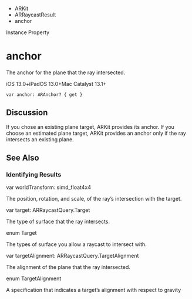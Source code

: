 

- ARKit
- ARRaycastResult
-  anchor 

Instance Property

# anchor

The anchor for the plane that the ray intersected.

iOS 13.0+iPadOS 13.0+Mac Catalyst 13.1+

``` source
var anchor: ARAnchor? { get }
```

## Discussion

If you chose an existing plane target, ARKit provides its anchor. If you choose an estimated plane target, ARKit provides an anchor only if the ray intersects an existing plane.

## See Also

### Identifying Results

var worldTransform: simd_float4x4

The position, rotation, and scale, of the ray’s intersection with the target.

var target: ARRaycastQuery.Target

The type of surface that the ray intersects.

enum Target

The types of surface you allow a raycast to intersect with.

var targetAlignment: ARRaycastQuery.TargetAlignment

The alignment of the plane that the ray intersected.

enum TargetAlignment

A specification that indicates a target’s alignment with respect to gravity

